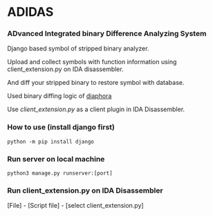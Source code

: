 # ADIDAS
### ADvanced Integrated binary Difference Analyzing System

Django based symbol of stripped binary analyzer. 

Upload and collect symbols with function information using client_extension.py on IDA disassembler.

And diff your stripped binary to restore symbol with database.

Used binary diffing logic of [diaphora](https://github.com/joxeankoret/diaphora) 

Use *client_extension.py* as a client plugin in IDA Disassembler.



### How to use (install django first)
```
python -m pip install django
```

### Run server on local machine
```
python3 manage.py runserver:[port]
```

### Run client_extension.py on IDA Disassembler
[File] - [Script file] - [select client_extension.py] 

